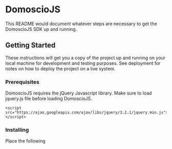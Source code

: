 # DomoscioJS

This README would document whatever steps are necessary to get the DomoscioJS SDK up and running.

## Getting Started

These instructions will get you a copy of the project up and running on your local machine for development and testing purposes. See deployment for notes on how to deploy the project on a live system.

### Prerequisites

DomoscioJS requires the jQuery Javascript library. Make sure to load jquery.js file before loading DomoscioJS.

```
<script src="https://ajax.googleapis.com/ajax/libs/jquery/3.2.1/jquery.min.js"></script>
```

### Installing

Place the following <script>s near the end of your pages, right before the closing </body> tag, to enable them. jQuery must come first, then DomoscioJS, and then your script.

```
<script src="https://rawgit.com/Celumproject/domoscio_js/master/v1/domosciojs.js"></script>
```

Then you have to configure the DomoscioJS object like bellow with your credentials to access your enabled APIs. Refer to the API documentation for details:
https://domoscio.com/wiki/doku.php?id=api2:start

```
DomoscioJS.configuration = { 
    preproduction: true,
    version: API_VERSION,
    client_id: YOUR_INSTANCE_ID,
    client_passphrase: "YOUR_ACCESS_TOKEN"
}
```

| Key  | Type |
| ------------- | ------------- |
| preproduction  | `boolean` |
| version  | `integer` |
| client_id  | `integer` |
| client_passphrase  | `string` |

## Samples

Simple yet flexible JavaScript request for Domoscio API.

### Fetch

Fetch all object corresponding with the parameters :

```
DomoscioJS.Student.fetch({uid: "Example"})
```

### Find

Find the object corresponding with the id :

```
DomoscioJS.Student.find({id: "Example"})
```

### Create

Create an object :

```
DomoscioJS.Student.create({uid: "Example", active: true})
```

### Utils

Some utils routes :

```
DomoscioJS.GameplayUtil.util("get_review_progress", { student_id: id, knowledge_node_id: id })
```

## Deployment

To deploy this on a live system, use the <script> tag bellow : 

```
<script>https://cdn.rawgit.com/Celumproject/domoscio_js/d2e3ec24/v1/domosciojs.js</script>
```

## Versioning

Currently v1.0.0

## Authors

See the list of contributors (https://github.com/Celumproject/domoscio_js/contributors)